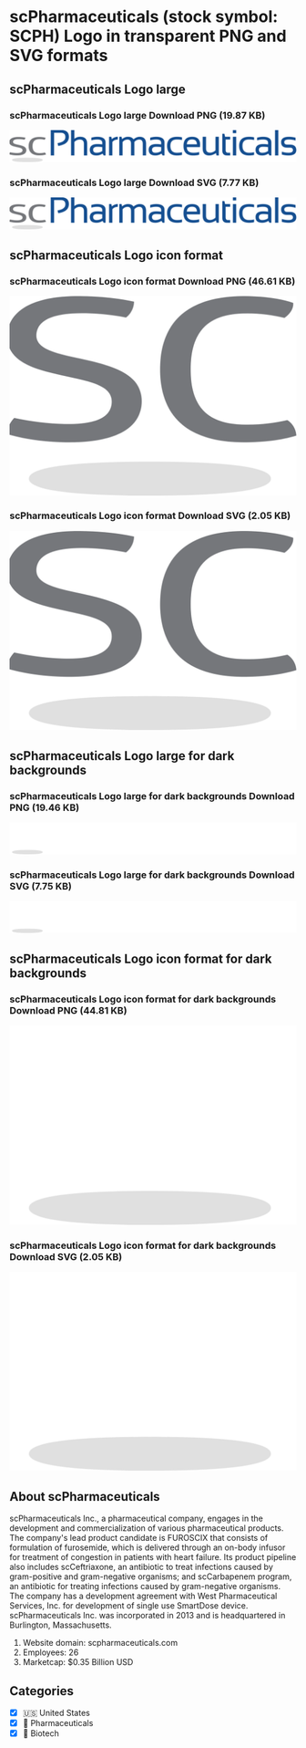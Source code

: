 # scPharmaceuticals (stock symbol: SCPH) Logo in transparent PNG and SVG formats

## scPharmaceuticals Logo large

### scPharmaceuticals Logo large Download PNG (19.87 KB)

![scPharmaceuticals Logo large Download PNG (19.87 KB)](/img/orig/SCPH_BIG-2a614f1f.png)

### scPharmaceuticals Logo large Download SVG (7.77 KB)

![scPharmaceuticals Logo large Download SVG (7.77 KB)](/img/orig/SCPH_BIG-b7f9e933.svg)

## scPharmaceuticals Logo icon format

### scPharmaceuticals Logo icon format Download PNG (46.61 KB)

![scPharmaceuticals Logo icon format Download PNG (46.61 KB)](/img/orig/SCPH-015b520f.png)

### scPharmaceuticals Logo icon format Download SVG (2.05 KB)

![scPharmaceuticals Logo icon format Download SVG (2.05 KB)](/img/orig/SCPH-c64efc1b.svg)

## scPharmaceuticals Logo large for dark backgrounds

### scPharmaceuticals Logo large for dark backgrounds Download PNG (19.46 KB)

![scPharmaceuticals Logo large for dark backgrounds Download PNG (19.46 KB)](/img/orig/SCPH_BIG.D-fa545feb.png)

### scPharmaceuticals Logo large for dark backgrounds Download SVG (7.75 KB)

![scPharmaceuticals Logo large for dark backgrounds Download SVG (7.75 KB)](/img/orig/SCPH_BIG.D-d70fdd2f.svg)

## scPharmaceuticals Logo icon format for dark backgrounds

### scPharmaceuticals Logo icon format for dark backgrounds Download PNG (44.81 KB)

![scPharmaceuticals Logo icon format for dark backgrounds Download PNG (44.81 KB)](/img/orig/SCPH.D-19a62353.png)

### scPharmaceuticals Logo icon format for dark backgrounds Download SVG (2.05 KB)

![scPharmaceuticals Logo icon format for dark backgrounds Download SVG (2.05 KB)](/img/orig/SCPH.D-4a2a5079.svg)

## About scPharmaceuticals

scPharmaceuticals Inc., a pharmaceutical company, engages in the development and commercialization of various pharmaceutical products. The company's lead product candidate is FUROSCIX that consists of formulation of furosemide, which is delivered through an on-body infusor for treatment of congestion in patients with heart failure. Its product pipeline also includes scCeftriaxone, an antibiotic to treat infections caused by gram-positive and gram-negative organisms; and scCarbapenem program, an antibiotic for treating infections caused by gram-negative organisms. The company has a development agreement with West Pharmaceutical Services, Inc. for development of single use SmartDose device. scPharmaceuticals Inc. was incorporated in 2013 and is headquartered in Burlington, Massachusetts.

1. Website domain: scpharmaceuticals.com
2. Employees: 26
3. Marketcap: $0.35 Billion USD


## Categories
- [x] 🇺🇸 United States
- [x] 💊 Pharmaceuticals
- [x] 🧬 Biotech

